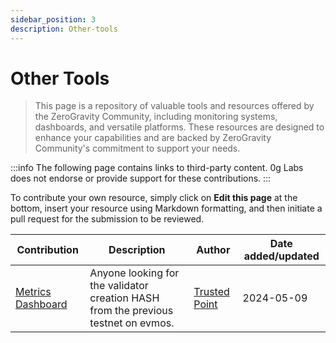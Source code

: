 ```yaml
---
sidebar_position: 3
description: Other-tools
---
```


# Other Tools

> This page is a repository of valuable tools and resources offered by the ZeroGravity Community, including monitoring systems, dashboards, and versatile platforms. These resources are designed to enhance your capabilities and are backed by ZeroGravity Community's commitment to support your needs.

:::info
The following page contains links to third-party content. 0g Labs does not endorse or provide support for these contributions.
:::

To contribute your own resource, simply click on **Edit this page** at the bottom, insert your resource using Markdown formatting, and then initiate a pull request for the submission to be reviewed.


| Contribution | Description | Author | Date added/updated |
| --- | --- | --- | --- |
| [Metrics Dashboard](https://zero-gravity-metrics.trusted-point.com) | Anyone looking for the validator creation HASH from the previous testnet  on evmos. | [Trusted Point](https://github.com/trusted-point) | 2024-05-09 |